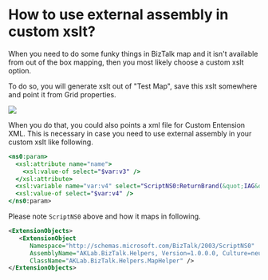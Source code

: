 # How to use external assembly in custom xslt?

When you need to do some funky things in BizTalk map and it isn't available from out of the box mapping, then you most likely choose a custom xslt option. 

To do so, you will generate xslt out of "Test Map", save this xslt somewhere and point it from Grid properties.

![](http://i.imgur.com/RN1eRGG.png)

When you do that, you could also points a xml file for Custom Entension XML. This is necessary in case you need to use external assembly in your custom xslt like following.

```xslt
<ns0:param>
  <xsl:attribute name="name">
    <xsl:value-of select="$var:v3" />
  </xsl:attribute>
  <xsl:variable name="var:v4" select="ScriptNS0:ReturnBrand(&quot;IAG&quot; , string(s1:KeyAccountNumber/text()))" />
  <xsl:value-of select="$var:v4" />
</ns0:param>
```

Please note `ScriptNS0` above and how it maps in following.

```xml
<ExtensionObjects>
   <ExtensionObject
      Namespace="http://schemas.microsoft.com/BizTalk/2003/ScriptNS0"
      AssemblyName="AKLab.BizTalk.Helpers, Version=1.0.0.0, Culture=neutral, PublicKeyToken=efdd4f5fe95e7b87"
      ClassName="AKLab.BizTalk.Helpers.MapHelper" />
</ExtensionObjects>
```
